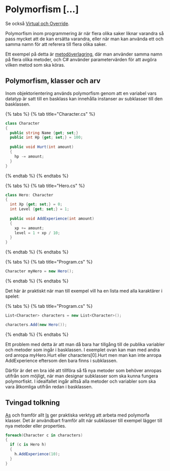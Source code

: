 # Polymorfism \[…]

Se också [Virtual och Override](virtual-override.md).

Polymorfism inom programmering är när flera olika saker liknar varandra så pass mycket att de kan ersätta varandra, eller när man kan använda ett och samma namn för att referera till flera olika saker.

Ett exempel på detta är [metodöverlagring](../../grundlaeggande/egna-metoder.md#oeverlagring), där man använder samma namn på flera olika metoder, och C# använder parametervärden för att avgöra vilken metod som ska köras.

## Polymorfism, klasser och arv

Inom objektorientering används polymorfism genom att en variabel vars datatyp är satt till en basklass kan innehålla instanser av subklasser till den basklassen.

{% tabs %}
{% tab title="Character.cs" %}
```csharp
class Character
{
  public string Name {get; set;}
  public int Hp {get; set;} = 100;
  
  public void Hurt(int amount)
  {
    hp -= amount;
  }
}
```
{% endtab %}
{% endtabs %}

{% tabs %}
{% tab title="Hero.cs" %}
```csharp
class Hero: Character
{
  int Xp {get; set;} = 0;
  int Level {get; set;} = 1;
  
  public void AddExperience(int amount)
  {
    xp += amount;
    level = 1 + xp / 10;
  }
}
```
{% endtab %}
{% endtabs %}

{% tabs %}
{% tab title="Program.cs" %}
```csharp
Character myHero = new Hero();
```
{% endtab %}
{% endtabs %}

Det här är praktiskt när man till exempel vill ha en lista med alla karaktärer i spelet:

{% tabs %}
{% tab title="Program.cs" %}
```csharp
List<Character> characters = new List<Character>();

characters.Add(new Hero());
```
{% endtab %}
{% endtabs %}

Ett problem med detta är att man då bara har tillgång till de publika variabler och metoder som ingår i basklassen. I exemplet ovan kan man med andra ord anropa myHero.Hurt eller characters\[0].Hurt men man kan inte anropa AddExperience eftersom den bara finns i subklassen.

Därför är det en bra idé att tillföra så få nya metoder som behöver anropas utifrån som möjligt, när man designar subklasser som ska kunna fungera polymorfiskt. I idealfallet ingår alltså alla metoder och variabler som ska vara åtkomliga utifrån redan i basklassen.

## Tvingad tolkning

[As](../../grundlaeggande/typkonvertering.md#as) och framför allt [Is](../../grundlaeggande/typkonvertering.md#is) ger praktiska verktyg att arbeta med polymorfa klasser. Det är användbart framför allt när subklasser till exempel lägger till nya metoder eller properties.

```csharp
foreach(Character c in characters)
{
  if (c is Hero h)
  {
    h.AddExperience(10);
  }
}
```
